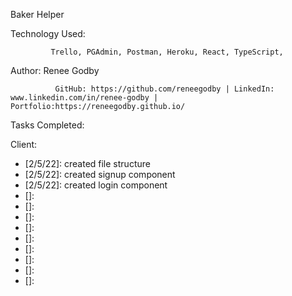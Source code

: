 Baker Helper

Technology Used:

             Trello, PGAdmin, Postman, Heroku, React, TypeScript, 



Author:  Renee Godby

              GitHub: https://github.com/reneegodby | LinkedIn: www.linkedin.com/in/renee-godby | Portfolio:https://reneegodby.github.io/

Tasks Completed:


Client: 
- [2/5/22]: created file structure
- [2/5/22]: created signup component
- [2/5/22]: created login component
- []: 
- []: 
- []: 
- []: 
- []: 
- []: 
- []: 
- []: 
- []:  



